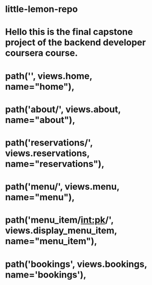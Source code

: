 # little-lemon-repo
# Hello this is the final capstone project of the backend developer coursera course.

#    path('', views.home, name="home"),
#    path('about/', views.about, name="about"),
#    path('reservations/', views.reservations, name="reservations"),
#    path('menu/', views.menu, name="menu"),
#    path('menu_item/<int:pk>/', views.display_menu_item, name="menu_item"),  
#    path('bookings', views.bookings, name='bookings'),  